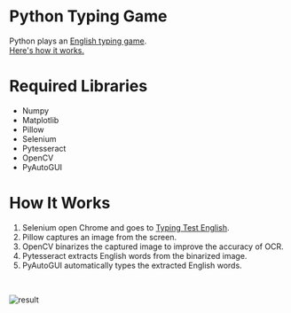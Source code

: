 # Python Typing Game
Python plays an [English typing game](https://10fastfingers.com/typing-test/english).<br>
[Here's how it works.](https://www.youtube.com/watch?v=t3jwDWAF5y0)

# Required Libraries
- Numpy
- Matplotlib
- Pillow
- Selenium
- Pytesseract
- OpenCV
- PyAutoGUI

# How It Works
1. Selenium open Chrome and goes to [Typing Test English](https://10fastfingers.com/typing-test/english).
2. Pillow captures an image from the screen.
3. OpenCV binarizes the captured image to improve the accuracy of OCR.
4. Pytesseract extracts English words from the binarized image.
5. PyAutoGUI automatically types the extracted English words.
<br>

![result](https://github.com/harupy/typing_game/blob/master/video.gif)
